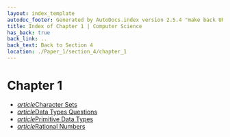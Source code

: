 ```yaml
---
layout: index_template
autodoc_footer: Generated by AutoDocs.index version 2.5.4 "make back URLs relative" ⓒ Starwort, 2020
title: Index of Chapter 1 | Computer Science
has_back: true
back_link: ..
back_text: Back to Section 4
location: ./Paper_1/section_4/chapter_1
---
```


# **Chapter 1**

- <a href='./character_sets.html'><i title='MD file' class="material-icons">article</i>Character Sets</a>
- <a href='./data_types_questions.html'><i title='MD file' class="material-icons">article</i>Data Types Questions</a>
- <a href='./primitive_data_types.html'><i title='MD file' class="material-icons">article</i>Primitive Data Types</a>
- <a href='./rational_numbers.html'><i title='MD file' class="material-icons">article</i>Rational Numbers</a>
